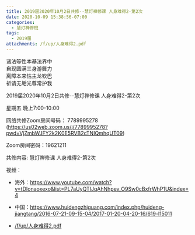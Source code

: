```yaml
---
title: 2019届2020年10月2日共修--慧灯禅修课 人身难得2-第2次
date: 2020-10-09 15:38:56-07:00
categories:
  - 慧灯禅修班
tags:
  - 2019届
attachments: /f/up/人身难得2.pdf
---
```

诸法等性本基法界中  
自现圆满三身游舞力  
离障本来怙主龙钦巴  
祈请无垢光尊常护我  

2019届2020年10月2日共修--慧灯禅修课 人身难得2-第2次

星期五 晚上7:00-10:00  

网络共修Zoom房间号码： 7789995278 (<https://us02web.zoom.us/j/7789995278?pwd=VjZmbWJFY2k2K0E5RVB2cTNIQmhqUT09>)

Zoom房间密码：19621211

共修内容: 慧灯禅修课 人身难得2-第2次                           

视频：

- 海外：<https://www.youtube.com/watch?v=tDIonaoxexo&list=PL7aUyQTIJqAhNhpev_O9Sw0cBxfrWhP1U&index=4>
- 中国：<https://www.huidengzhiguang.com/index.php/huideng-jiangtang/2016-07-21-09-15-04/2017-01-20-04-20-16/619-l15011>

- [/f/up/人身难得2.pdf](http://huidengchanxiu.net/hdv/f/up/人身难得2.pdf) 